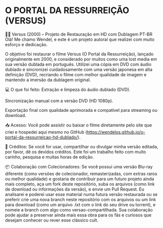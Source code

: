 # O PORTAL DA RESSURREIÇÃO (VERSUS)
🧟‍♂️ Versus (2000) – Projeto de Restauração em HD com Dublagem PT-BR
Olá! Me chamo Wendel, e este é um projeto autoral que realizei com muito esforço e dedicação.

O objetivo foi restaurar o filme Versus (O Portal da Ressurreição), lançado originalmente em 2000, e considerado por muitos como uma lost media em sua versão dublada em português. Utilizei uma cópia em DVD com áudio dublado e sincronizei cuidadosamente com uma versão japonesa em alta definição (DVD), recriando o filme com melhor qualidade de imagem e mantendo a imersão da dublagem original.

💻 O que foi feito:
Extração e limpeza do áudio dublado (DVD).

Sincronização manual com a versão DVD (HD 1080p).

Exportação final com qualidade aprimorada e compatível para streaming ou download.

📥 Acesso:
Você pode assistir ou baixar o filme diretamente pelo site que criei e hospedei aqui mesmo no GitHub (https://wendelxs.github.io/o-portal-da-ressurreicao-hd-dublado/).

🤝 Créditos:
Se você for usar, compartilhar ou divulgar minha versão editada, por favor, dê os devidos créditos. Este foi um trabalho feito com muito carinho, pesquisa e muitas horas de edição.

📦 Colaboração com Colecionadores:
Se você possui uma versão Blu-ray diferente (como versões de colecionador, remasterizadas, com extras raros ou melhor qualidade) e gostaria de contribuir para um futuro projeto ainda mais completo, aça um fork deste repositório, suba os arquivos (como link de download ou informações da versão), e envie um Pull Request. Eu analisarei e poderei usar esse material numa futura versão restaurada ou se preferir crie uma nova branch neste repositório com os arquivos ou um link para download (como um arquivo .txt com o link do seu drive ou torrent), e nomeie a branch com algo como versao-compartilhada.
Sua colaboração pode ajudar a preservar ainda mais essa obra para os fãs e curiosos que desejam conhecer ou rever esse clássico cult.


